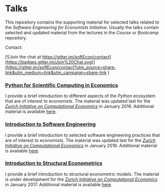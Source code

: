 # Talks

This repository contains the supporting material for selected talks related to the *Software Engineering for Economists Initiative*. Usually the talks contain selected and updated material from the lectures in the *Course* or *Bootcamp* repository.

Contact:

[![Join the chat at https://gitter.im/softEcon/contact](https://badges.gitter.im/Join%20Chat.svg)](https://gitter.im/softEcon/contact?utm_source=share-link&utm_medium=link&utm_campaign=share-link
)

### [Python for Scientific Computing in Economics](http://nbviewer.jupyter.org/format/slides/github/softEcon/talks/blob/master/scientific_python/talk.ipynb)

I provide a brief introduction to different aspects of the *Python* ecosystem that are of interest to economists. The material was updated last for the [*Zurich Initiative on Computational Economics*](http://www.zccfe.uzh.ch/en/pastevents/zice16/announcement.html) in January 2016. Additional material is available [here](https://softecon.gitbooks.io/guide/content/talks.html).

### [Introduction to Software Engineering](http://nbviewer.jupyter.org/format/slides/github/softEcon/talks/blob/master/intro_software_engineering/talk.ipynb)

I provide a brief introduction to selected software engineering practices that are of interest to economists. The material was updated last for the [*Zurich Initiative on Computational Economics*](http://www.zccfe.uzh.ch/en/pastevents/zice16/announcement.html) in January 2016. Additional material is available [here](https://softecon.gitbooks.io/guide/content/talks.html).

### [Introduction to Structural Econometrics](http://nbviewer.jupyter.org/format/slides/github/softEcon/talks/blob/master/intro_structural_econometrics/talk.ipynb#/)

I provide a brief introduction to structural econometric models. The material is under development for the [*Zurich Initiative on Computational Economics*](http://www.zccfe.uzh.ch/en/zice17/announcement.html) in January 2017. Additional material is available [here](https://softecon.gitbooks.io/guide/content/talks.html).
